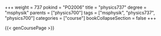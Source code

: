 +++
weight = 737
pokind = "PO2006"
title = "physics737"
degree = "msphysik"
parents = ["physics700"]
tags = ["msphysik", "physics737", "physics700"]
categories = ["course"]
bookCollapseSection = false
+++

{{< genCoursePage >}}
